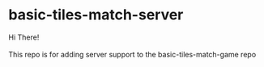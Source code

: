 # basic-tiles-match-server
Hi There!\
\
This repo is for adding server support to the basic-tiles-match-game repo
